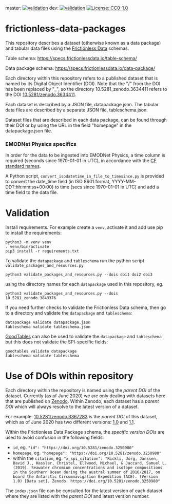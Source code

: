 master: [![validation](https://github.com/Swiss-Polar-Institute/frictionless-data-packages/workflows/validation/badge.svg?branch=master)](https://github.com/Swiss-Polar-Institute/frictionless-data-packages/actions?query=branch%3Amaster)
dev: [![validation](https://github.com/Swiss-Polar-Institute/frictionless-data-packages/workflows/validation/badge.svg?branch=dev)](https://github.com/Swiss-Polar-Institute/frictionless-data-packages/actions?query=branch%3Adev)
[![License: CC0-1.0](https://img.shields.io/badge/License-CC0--1.0-blue.svg)](https://creativecommons.org/publicdomain/zero/1.0/)

# frictionless-data-packages

This repository describes a dataset (otherwise known as a data package) and tabular data files using the [Frictionless Data](https://frictionlessdata.io/) schemas. 

Table schema: https://specs.frictionlessdata.io/table-schema/

Data package schema: https://specs.frictionlessdata.io/data-package/

Each directory within this repository refers to a published dataset that is named by its Digital Object Identifier (DOI). Note that the "/" from the DOI has been replaced by "_", so the directory 10.5281_zenodo.3634411 refers to the DOI [10.5281/zenodo.3634411](https:doi.org/10.5281/zenodo.3634411).

Each dataset is described by a JSON file, datapackage.json. The tabular data files are described by a separate JSON file, tableschema.json.

Dataset files that are described in each data package, can be found through their DOI or by using the URL in the field "homepage" in the datapackage.json file.

### EMODNet Physics specifics
In order for the data to be ingested into EMODNet Physics, a time column is required (seconds since 1970-01-01 in UTC), in accordance with the [CF standard names](https://cfconventions.org/standard-names.html).

A Python script, `convert_isodatetime_in_file_to_timesince.py` is provided to convert the date_time field (in ISO 8601 format, YYYY-MM-DDT:hh:mm:ss+00:00) to time (secs since 1970-01-01 in UTC) and add a time field to the data file. 

# Validation

Install requirements. For example create a `venv`, activate it and add use pip to install the requirements:
```
python3 -m venv venv
. venv/bin/activate
pip3 install -r requirements.txt
```

To validate the `datapackage` and `tableschema` run the python script `validate_packages_and_resources.py`
```
python3 validate_packages_and_resources.py --dois doi1 doi2 doi3
```
using the directory names for each `datapackage` used in this repository, eg.
```
python3 validate_packages_and_resources.py --dois 10.5281_zenodo.3843376
```

If you need further checks to validate the Frictionless Data schema, then go to a directory and validate the `datapackage` and `tableschema`:
```
datapackage validate datapackage.json
tableschema validate tableschema.json
```

[GoodTables](https://frictionlessdata.io/tooling/goodtables/) can also be used to validate the `datapackage` and `tableschema` but this does not validate the SPI-specific fields: 
```
goodtables validate datapackage
tableschema validate tableschema
```
# Use of DOIs within repository

Each directory within the repository is named using the *parent DOI* of the dataset. Currently (as of June 2020) we are only dealing with datasets here that are published on [Zenodo](https://zenodo.org/communities/spi-ace?page=1&size=200). Within Zenodo, each dataset has a *parent DOI* which will always resolve to the latest version of a dataset. 

For example: [10.5281/zenodo.3367283](https://doi.org/10.5281/zenodo.3367283) is the *parent DOI* of this dataset, which as of June 2020 has two different versions: [1.0](https://doi.org/10.5281/zenodo.3367284) and [1.1](https://doi.org/10.5281/zenodo.3895704).

Within the Frictionless Data Package schema, the *specific version DOIs* are used to avoid confusion in the following fields: 
- ```id```, eg. ```"id": "https://doi.org/10.5281/zenodo.3250980"```
- ```homepage```, eg. ```"homepage": "https://doi.org/10.5281/zenodo.3250980"```
- within the ```citation```, eg. ```"x_spi_citation": "Rickli, Jörg, Janssen, David J., Hassler, Christel, Ellwood, Michael, & Jaccard, Samuel L. (2019). Seawater chromium concentrations and isotope compositions in the Southern Ocean during the austral summer of 2016/2017, on board the Antarctic Circumnavigation Expedition (ACE). (Version 1.0) [Data set]. Zenodo. https://doi.org/10.5281/zenodo.3250980"```

The ```index.json``` file can be consulted for the latest version of each dataset where they are listed with the *parent DOI* and latest version number. 

